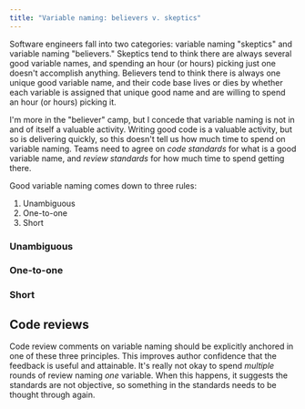 ```yaml
---
title: "Variable naming: believers v. skeptics"
---
```


Software engineers fall into two categories: variable naming "skeptics" and variable naming "believers." Skeptics tend to think there are always several good variable names, and spending an hour (or hours) picking just one doesn't accomplish anything. Believers tend to think there is always one unique good variable name, and their code base lives or dies by whether each variable is assigned that unique good name and are willing to spend an hour (or hours) picking it.

I'm more in the "believer" camp, but I concede that variable naming is not in and of itself a valuable activity. Writing good code is a valuable activity, but so is delivering quickly, so this doesn't tell us how much time to spend on variable naming. Teams need to agree on *code standards* for what is a good variable name, and *review standards* for how much time to spend getting there.

Good variable naming comes down to three rules:

1. Unambiguous
2. One-to-one
3. Short

 
### Unambiguous



### One-to-one

### Short

## Code reviews

Code review comments on variable naming should be explicitly anchored in one of these three principles. This improves author confidence that the feedback is useful and attainable. It's really not okay to spend *multiple* rounds of review naming *one* variable. When this happens, it suggests the standards are not objective, so something in the standards needs to be thought through again.

